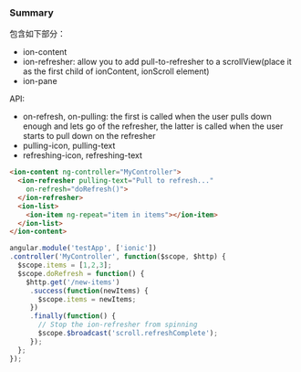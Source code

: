 

### Summary
包含如下部分：

- ion-content
- ion-refresher: allow you to add pull-to-refresher to a scrollView(place it as the first child of ionContent, ionScroll element)
- ion-pane


API:

- on-refresh, on-pulling: the first is called when the user pulls down enough and lets go of the refresher, the latter is called when the user starts to pull down on the refresher
- pulling-icon, pulling-text
- refreshing-icon, refreshing-text

```html
<ion-content ng-controller="MyController">
  <ion-refresher pulling-text="Pull to refresh..."
    on-refresh="doRefresh()">
  </ion-refresher>
  <ion-list>
    <ion-item ng-repeat="item in items"></ion-item>
  </ion-list>
</ion-content>
```

```js
angular.module('testApp', ['ionic'])
.controller('MyController', function($scope, $http) {
  $scope.items = [1,2,3];
  $scope.doRefresh = function() {
    $http.get('/new-items')
     .success(function(newItems) {
       $scope.items = newItems;
     })
     .finally(function() {
       // Stop the ion-refresher from spinning
       $scope.$broadcast('scroll.refreshComplete');
     });
  };
});
```